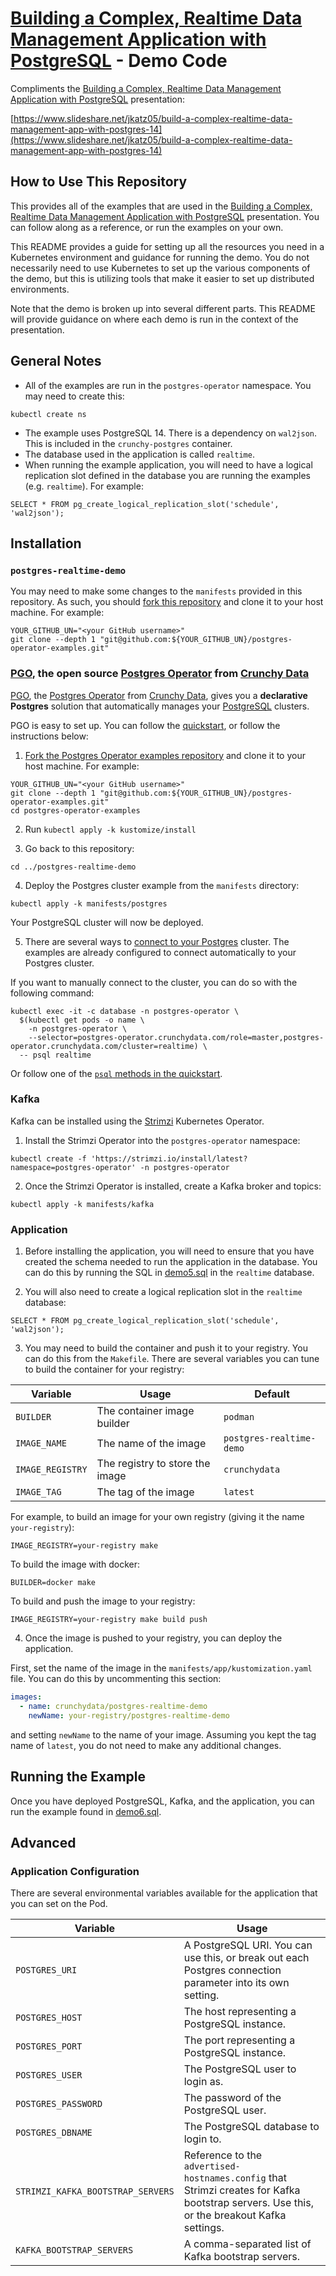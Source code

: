 # [Building a Complex, Realtime Data Management Application with PostgreSQL](https://www.slideshare.net/jkatz05/build-a-complex-realtime-data-management-app-with-postgres-14) - Demo Code

Compliments the [Building a Complex, Realtime Data Management Application with PostgreSQL](https://www.slideshare.net/jkatz05/build-a-complex-realtime-data-management-app-with-postgres-14) presentation:

[https://www.slideshare.net/jkatz05/build-a-complex-realtime-data-management-app-with-postgres-14](https://www.slideshare.net/jkatz05/build-a-complex-realtime-data-management-app-with-postgres-14)

## How to Use This Repository

This provides all of the examples that are used in the [Building a Complex, Realtime Data Management Application with PostgreSQL](https://www.slideshare.net/jkatz05/build-a-complex-realtime-data-management-app-with-postgres-14) presentation. You can follow along as a reference, or run the examples on your own.

This README provides a guide for setting up all the resources you need in a Kubernetes environment and guidance for running the demo. You do not necessarily need to use Kubernetes to set up the various components of the demo, but this is utilizing tools that make it easier to set up distributed environments.

Note that the demo is broken up into several different parts. This README will provide guidance on where each demo is run in the context of the presentation.

## General Notes

- All of the examples are run in the `postgres-operator` namespace. You may need to create this:

```
kubectl create ns
```

- The example uses PostgreSQL 14. There is a dependency on `wal2json`. This is included in the `crunchy-postgres` container.
- The database used in the application is called `realtime`.
- When running the example application, you will need to have a logical replication slot defined in the database you are running the examples (e.g. `realtime`). For example:

```
SELECT * FROM pg_create_logical_replication_slot('schedule', 'wal2json');
```

## Installation

### `postgres-realtime-demo`

You may need to make some changes to the `manifests` provided in this repository. As such, you should [fork this repository](https://github.com/CrunchyData/postgres-operator-examples/fork) and clone it to your host machine. For example:

```
YOUR_GITHUB_UN="<your GitHub username>"
git clone --depth 1 "git@github.com:${YOUR_GITHUB_UN}/postgres-operator-examples.git"
```

### [PGO](https://github.com/CrunchyData/postgres-operator), the open source [Postgres Operator](https://github.com/CrunchyData/postgres-operator) from [Crunchy Data](https://www.crunchydata.com/)

[PGO](https://github.com/CrunchyData/postgres-operator), the [Postgres Operator](https://github.com/CrunchyData/postgres-operator) from [Crunchy Data](https://www.crunchydata.com), gives you a **declarative Postgres** solution that automatically manages your [PostgreSQL](https://www.postgresql.org) clusters.

PGO is easy to set up. You can follow the [quickstart](https://access.crunchydata.com/documentation/postgres-operator/v5/quickstart/), or follow the instructions below:

1. [Fork the Postgres Operator examples repository](https://github.com/CrunchyData/postgres-operator-examples/fork) and clone it to your host machine. For example:

```
YOUR_GITHUB_UN="<your GitHub username>"
git clone --depth 1 "git@github.com:${YOUR_GITHUB_UN}/postgres-operator-examples.git"
cd postgres-operator-examples
```

2. Run `kubectl apply -k kustomize/install`

3. Go back to this repository:

```
cd ../postgres-realtime-demo
```

4. Deploy the Postgres cluster example from the `manifests` directory:

```
kubectl apply -k manifests/postgres
```

Your PostgreSQL cluster will now be deployed.

5. There are several ways to [connect to your Postgres](https://access.crunchydata.com/documentation/postgres-operator/v5/tutorial/connect-cluster/) cluster. The examples are already configured to connect automatically to your Postgres cluster.

If you want to manually connect to the cluster, you can do so with the following command:

```
kubectl exec -it -c database -n postgres-operator \
  $(kubectl get pods -o name \
    -n postgres-operator \
    --selector=postgres-operator.crunchydata.com/role=master,postgres-operator.crunchydata.com/cluster=realtime) \
  -- psql realtime
```

Or follow one of the [`psql` methods in the quickstart](https://access.crunchydata.com/documentation/postgres-operator/v5/quickstart/#connect-via-psql-in-the-terminal).

### Kafka

Kafka can be installed using the [Strimzi](https://strimzi.io/) Kubernetes Operator.

1. Install the Strimzi Operator into the `postgres-operator` namespace:

```
kubectl create -f 'https://strimzi.io/install/latest?namespace=postgres-operator' -n postgres-operator
```

2. Once the Strimzi Operator is installed, create a Kafka broker and topics:

```
kubectl apply -k manifests/kafka
```

### Application

1. Before installing the application, you will need to ensure that you have created the schema needed to run the application in the database. You can do this by running the SQL in [demo5.sql](./examples/demo/demo5.sql) in the `realtime` database.

2. You will also need to create a logical replication slot in the `realtime` database:

```
SELECT * FROM pg_create_logical_replication_slot('schedule', 'wal2json');
```

3. You may need to build the container and push it to your registry. You can do this from the `Makefile`. There are several variables you can tune to build the container for your registry:

| Variable          | Usage                           | Default                  |
|-------------------|---------------------------------|--------------------------|
| `BUILDER`         | The container image builder     | `podman`                 |
| `IMAGE_NAME`      | The name of the image           | `postgres-realtime-demo` |
| `IMAGE_REGISTRY`  | The registry to store the image | `crunchydata`            |
| `IMAGE_TAG`       | The tag of the image            | `latest`                 |

For example, to build an image for your own registry (giving it the name `your-registry`):

```
IMAGE_REGISTRY=your-registry make
```

To build the image with docker:

```
BUILDER=docker make
```

To build and push the image to your registry:

```
IMAGE_REGISTRY=your-registry make build push
```

4. Once the image is pushed to your registry, you can deploy the application.

First, set the name of the image in the `manifests/app/kustomization.yaml` file. You can do this by uncommenting this section:

```yaml
images:
  - name: crunchydata/postgres-realtime-demo
    newName: your-registry/postgres-realtime-demo
```

and setting `newName` to the name of your image. Assuming you kept the tag name of `latest`, you do not need to make any additional changes.

## Running the Example

Once you have deployed PostgreSQL, Kafka, and the application, you can run the example found in [demo6.sql](./examples/demo/demo6.sql).

## Advanced

### Application Configuration

There are several environmental variables available for the application that you can set on the Pod.

| Variable                           | Usage                           |
|------------------------------------|---------------------------------|
| `POSTGRES_URI`                     | A PostgreSQL URI. You can use this, or break out each Postgres connection parameter into its own setting. |
| `POSTGRES_HOST`                    | The host representing a PostgreSQL instance.           |
| `POSTGRES_PORT`                    | The port representing a PostgreSQL instance.           |
| `POSTGRES_USER`                    | The PostgreSQL user to login as.           |
| `POSTGRES_PASSWORD`                | The password of the PostgreSQL user.           |
| `POSTGRES_DBNAME`                  | The PostgreSQL database to login to.           |
| `STRIMZI_KAFKA_BOOTSTRAP_SERVERS`  | Reference to the `advertised-hostnames.config` that Strimzi creates for Kafka bootstrap servers. Use this, or the breakout Kafka settings. |
| `KAFKA_BOOTSTRAP_SERVERS`          | A comma-separated list of Kafka bootstrap servers.            |
